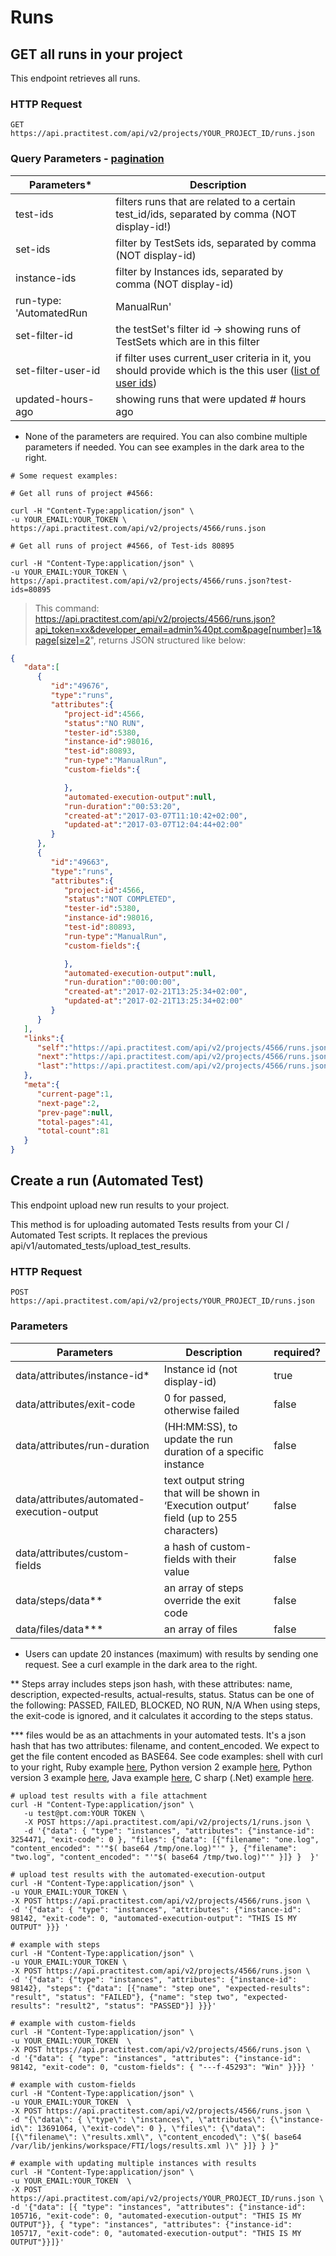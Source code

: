 
# Runs

## GET all runs in your project

This endpoint retrieves all runs.

### HTTP Request

`GET https://api.practitest.com/api/v2/projects/YOUR_PROJECT_ID/runs.json`

### Query Parameters - [pagination](#pagination)

Parameters* | Description |
--------- | ------- |
test-ids | filters runs that are related to a certain test_id/ids, separated by comma (NOT display-id!) |
set-ids | filter by TestSets ids, separated by comma (NOT display-id) |
instance-ids | filter by Instances ids, separated by comma (NOT display-id) |
run-type: 'AutomatedRun |ManualRun' | filters run by Run Type: Automated or Manual  |
set-filter-id | the testSet's filter id -> showing runs of TestSets which are in this filter |
set-filter-user-id | if filter uses current_user criteria in it, you should provide which is the this user ([list of user ids](#users)) |
updated-hours-ago | showing runs that were updated # hours ago |


* None of the parameters are required. You can also combine multiple parameters if needed.
You can see examples in the dark area to the right.


```shell
# Some request examples:

# Get all runs of project #4566:

curl -H "Content-Type:application/json" \
-u YOUR_EMAIL:YOUR_TOKEN \
https://api.practitest.com/api/v2/projects/4566/runs.json

# Get all runs of project #4566, of Test-ids 80895

curl -H "Content-Type:application/json" \
-u YOUR_EMAIL:YOUR_TOKEN \
https://api.practitest.com/api/v2/projects/4566/runs.json?test-ids=80895

```

> This command: https://api.practitest.com/api/v2/projects/4566/runs.json?api_token=xx&developer_email=admin%40pt.com&page[number]=1&page[size]=2", returns JSON structured like below:

```json
{  
   "data":[  
      {  
         "id":"49676",
         "type":"runs",
         "attributes":{  
            "project-id":4566,
            "status":"NO RUN",
            "tester-id":5380,
            "instance-id":98016,
            "test-id":80893,
            "run-type":"ManualRun",
            "custom-fields":{  

            },
            "automated-execution-output":null,
            "run-duration":"00:53:20",
            "created-at":"2017-03-07T11:10:42+02:00",
            "updated-at":"2017-03-07T12:04:44+02:00"
         }
      },
      {  
         "id":"49663",
         "type":"runs",
         "attributes":{  
            "project-id":4566,
            "status":"NOT COMPLETED",
            "tester-id":5380,
            "instance-id":98016,
            "test-id":80893,
            "run-type":"ManualRun",
            "custom-fields":{  

            },
            "automated-execution-output":null,
            "run-duration":"00:00:00",
            "created-at":"2017-02-21T13:25:34+02:00",
            "updated-at":"2017-02-21T13:25:34+02:00"
         }
      }
   ],
   "links":{  
      "self":"https://api.practitest.com/api/v2/projects/4566/runs.json?api_token=xx&developer_email=pt%40gmail.com&page%5Bnumber%5D=1&page%5Bsize%5D=2",
      "next":"https://api.practitest.com/api/v2/projects/4566/runs.json?api_token=xx&developer_email=pt%40gmail.com&page%5Bnumber%5D=2&page%5Bsize%5D=2",
      "last":"https://api.practitest.com/api/v2/projects/4566/runs.json?api_token=xx&developer_email=pt%40gmail.com&page%5Bnumber%5D=41&page%5Bsize%5D=2"
   },
   "meta":{  
      "current-page":1,
      "next-page":2,
      "prev-page":null,
      "total-pages":41,
      "total-count":81
   }
}
```

## Create a run (Automated Test)

This endpoint upload new run results to your project.

<aside class="notice">This method is for uploading automated Tests results from your CI / Automated Test scripts. It replaces the previous api/v1/automated_tests/upload_test_results.</aside>

### HTTP Request

`POST https://api.practitest.com/api/v2/projects/YOUR_PROJECT_ID/runs.json`

### Parameters

Parameters | Description | required? |
--------- | ------- |------- |
data/attributes/instance-id* | Instance id (not display-id) | true |
data/attributes/exit-code | 0 for passed, otherwise failed | false |
data/attributes/run-duration | (HH:MM:SS), to update the run duration of a specific instance | false |
data/attributes/automated-execution-output | text output string that will be shown in ‘Execution output’ field (up to 255 characters) | false |
data/attributes/custom-fields | a hash of custom-fields with their value | false |
data/steps/data** | an array of steps override the exit code | false |
data/files/data*** | an array of files  | false |


* Users can update 20 instances (maximum) with results by sending one request. See a curl example in the dark area to the right.

** Steps array includes steps json hash, with these attributes: name, description, expected-results, actual-results, status.
Status can be one of the following: PASSED, FAILED, BLOCKED, NO RUN, N/A
When using steps, the exit-code is ignored, and it calculates it according to the steps status.

*** files would be as an attachments in your automated tests. It's a json hash that has two attributes: filename, and content_encoded.
We expect to get the file content encoded as BASE64. See code examples: shell with curl to your right, Ruby example <a href="https://github.com/PractiTest/pt-api-examples/blob/master/api.v2/ruby/runs.rb" target="blank"> here</a>, Python version 2 example <a href="https://github.com/PractiTest/pt-api-examples/blob/master/api.v2/python/create_run_attachments_v2.py" target="blank"> here</a>, Python version 3 example <a
href="https://github.com/PractiTest/pt-api-examples/blob/master/api.v2/python/create_run_attachments_v3.py" target="blank"> here</a>, Java example <a href="https://github.com/PractiTest/pt-api-examples/blob/master/api.v2/java/src/main/java/com/practitest/examples/RunWithAttachments.java" target="blank"> here</a>, C sharp (.Net) example <a href="https://github.com/PractiTest/pt-api-examples/blob/master/api.v2/csharp/create_run_attachments.cs" target="blank"> here</a>.


```shell
# upload test results with a file attachment
curl -H "Content-Type:application/json" \
   -u test@pt.com:YOUR TOKEN \
   -X POST https://api.practitest.com/api/v2/projects/1/runs.json \
   -d '{"data": { "type": "instances", "attributes": {"instance-id": 3254471, "exit-code": 0 }, "files": {"data": [{"filename": "one.log", "content_encoded": "'"$( base64 /tmp/one.log)"'" }, {"filename": "two.log", "content_encoded": "'"$( base64 /tmp/two.log)"'" }]} }  }'

# upload test results with the automated-execution-output
curl -H "Content-Type:application/json" \
-u YOUR_EMAIL:YOUR_TOKEN \
-X POST https://api.practitest.com/api/v2/projects/4566/runs.json \
-d '{"data": { "type": "instances", "attributes": {"instance-id": 98142, "exit-code": 0, "automated-execution-output": "THIS IS MY OUTPUT" }}} '

# example with steps
curl -H "Content-Type:application/json" \
-u YOUR_EMAIL:YOUR_TOKEN \
-X POST https://api.practitest.com/api/v2/projects/4566/runs.json \
-d '{"data": {"type": "instances", "attributes": {"instance-id": 98142}, "steps": {"data": [{"name": "step one", "expected-results": "result", "status": "FAILED"}, {"name": "step two", "expected-results": "result2", "status": "PASSED"}] }}}'

# example with custom-fields
curl -H "Content-Type:application/json" \
-u YOUR_EMAIL:YOUR_TOKEN  \
-X POST https://api.practitest.com/api/v2/projects/4566/runs.json \
-d '{"data": { "type": "instances", "attributes": {"instance-id": 98142, "exit-code": 0, "custom-fields": { "---f-45293": "Win" }}}} '

# example with custom-fields
curl -H "Content-Type:application/json" \
-u YOUR_EMAIL:YOUR_TOKEN  \
-X POST https://api.practitest.com/api/v2/projects/4566/runs.json \
-d "{\"data\": { \"type\": \"instances\", \"attributes\": {\"instance-id\": 13691064, \"exit-code\": 0 }, \"files\": {\"data\": [{\"filename\": \"results.xml\", \"content_encoded\": \"$( base64 /var/lib/jenkins/workspace/FTI/logs/results.xml )\" }]} } }"

# example with updating multiple instances with results
curl -H "Content-Type:application/json" \
-u YOUR_EMAIL:YOUR_TOKEN  \
-X POST https://api.practitest.com/api/v2/projects/YOUR_PROJECT_ID/runs.json \
-d '{"data": [{ "type": "instances", "attributes": {"instance-id": 105716, "exit-code": 0, "automated-execution-output": "THIS IS MY OUTPUT"}}, { "type": "instances", "attributes": {"instance-id": 105717, "exit-code": 0, "automated-execution-output": "THIS IS MY OUTPUT"}}]}'
